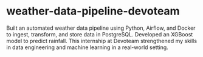 # weather-data-pipeline-devoteam
Built an automated weather data pipeline using Python, Airflow, and Docker to ingest, transform, and store data in PostgreSQL. Developed an XGBoost model to predict rainfall. This internship at Devoteam strengthened my skills in data engineering and machine learning in a real-world setting.
